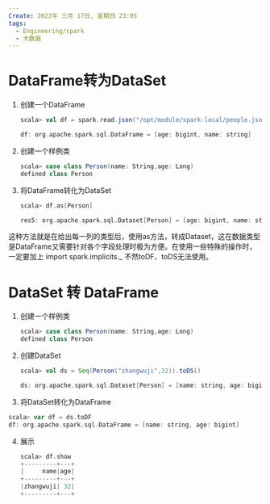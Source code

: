 ```yaml
---
Create: 2022年 三月 17日, 星期四 23:05
tags: 
  - Engineering/spark
  - 大数据
---
```


# DataFrame转为DataSet

1. 创建一个DataFrame

	```scala
	scala> val df = spark.read.json("/opt/module/spark-local/people.json")

	df: org.apache.spark.sql.DataFrame = [age: bigint, name: string]
	```
2. 创建一个样例类

	```scala
	scala> case class Person(name: String,age: Long)
	defined class Person
	```

3. 将DataFrame转化为DataSet   
	```scala
	scala> df.as[Person]

	res5: org.apache.spark.sql.Dataset[Person] = [age: bigint, name: string]
	```

这种方法就是在给出每一列的类型后，使用as方法，转成Dataset，这在数据类型是DataFrame又需要针对各个字段处理时极为方便。在使用一些特殊的操作时，一定要加上 import spark.implicits._ 不然toDF、toDS无法使用。

# DataSet 转 DataFrame
1. 创建一个样例类

	```scala
	scala> case class Person(name: String,age: Long)
	defined class Person
	```

2.  创建DataSet

	```scala
	scala> val ds = Seq(Person("zhangwuji",32)).toDS()

	ds: org.apache.spark.sql.Dataset[Person] = [name: string, age: bigint]
	```

3. 将DataSet转化为DataFrame
```scala
scala> var df = ds.toDF
df: org.apache.spark.sql.DataFrame = [name: string, age: bigint]
```
4. 展示
	```scala
	scala> df.show
	+---------+---+
	|     name|age|
	+---------+---+
	|zhangwuji| 32|
	+---------+---+
	```
	
